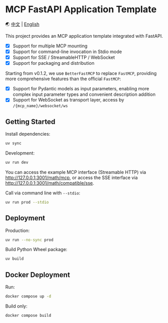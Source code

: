# MCP FastAPI Application Template

🌏 [中文](./README.zh.md) | [English](./README.md)

This project provides an MCP application template integrated with FastAPI.

- [x] Support for multiple MCP mounting
- [x] Support for command-line invocation in Stdio mode
- [x] Support for SSE / StreamableHTTP / WebSocket
- [x] Support for packaging and distribution

Starting from v0.1.2, we use `BetterFastMCP` to replace `FastMCP`, providing more comprehensive features than the official `FastMCP`:

- [x] Support for Pydantic models as input parameters, enabling more complex input parameter types and convenient description addition
- [x] Support for WebSocket as transport layer, access by `/{mcp_name}/websocket/ws`

## Getting Started

Install dependencies:

```bash
uv sync
```

Development:

```bash
uv run dev
```

You can access the example MCP interface (Streamable HTTP) via <http://127.0.0.1:3001/math/mcp>, or access the SSE interface via <http://127.0.0.1:3001/math/compatible/sse>.

Call via command line with `--stdio`:

```bash
uv run prod --stdio
```

## Deployment

Production:

```bash
uv run --no-sync prod
```

Build Python Wheel package:

```bash
uv build
```

## Docker Deployment

Run:

```bash
docker compose up -d
```

Build only:

```bash
docker compose build
```
